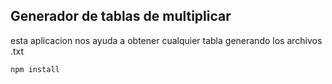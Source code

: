 ## Generador de tablas de multiplicar 

esta aplicacion nos ayuda a obtener cualquier tabla generando los archivos .txt

````
npm install

````